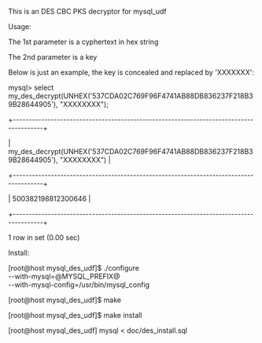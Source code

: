 This is an DES CBC PKS decryptor for mysql_udf

Usage:

The 1st parameter is a cyphertext in hex string

The 2nd parameter is a key

Below is just an example, the key is concealed and replaced by 'XXXXXXX':

mysql> select my_des_decrypt(UNHEX('537CDA02C769F96F4741AB88DB836237F218B39B28644905'), "XXXXXXXX");

+---------------------------------------------------------------------------------------+

| my_des_decrypt(UNHEX('537CDA02C769F96F4741AB88DB836237F218B39B28644905'), "XXXXXXXX") |

+---------------------------------------------------------------------------------------+

| 500382198812300646                                                                    |

+---------------------------------------------------------------------------------------+

1 row in set (0.00 sec)

Install:

[root@host mysql_des_udf]$ ./configure \
        --with-mysql=@MYSQL_PREFIX@ \
        --with-mysql-config=/usr/bin/mysql_config
        
[root@host mysql_des_udf]$ make

[root@host mysql_des_udf]$ make install

[root@host mysql_des_udf] mysql < doc/des_install.sql
